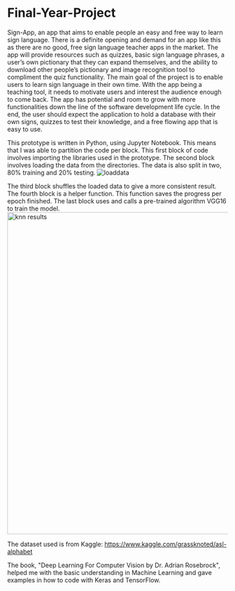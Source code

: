 # Final-Year-Project

  Sign-App, an app that aims to enable people an easy and free way to learn sign language. There is a definite opening and demand for an app like this as there are no good, free sign language teacher apps in the market. The app will provide resources such as quizzes, basic sign language phrases, a user’s own pictionary that they can expand themselves, and the ability to download other people’s pictionary and image recognition tool to compliment the quiz functionality. The main goal of the project is to enable users to learn sign language in their own time. With the app being a teaching tool, it needs to motivate users and interest the audience enough to come back. The app has potential and room to grow with more functionalities down the line of the software development life cycle. In the end, the user should expect the application to hold a database with their own signs, quizzes to test their knowledge, and a free flowing app that is easy to use.


This prototype is written in Python, using Jupyter Notebook. This means that I was able to partition the code per block.
This first block of code involves importing the libraries used in the prototype.
The second block involves loading the data from the directories. The data is also split in two, 80% training and 20% testing.
![loaddata](https://user-images.githubusercontent.com/23058507/49383781-75f07e00-f711-11e8-8e63-b0b5eda55fca.png)

The third block shuffles the loaded data to give a more consistent result.
The fourth block is a helper function. This function saves the progress per epoch finished.
The last block uses and calls a pre-trained algorithm VGG16 to train the model.
<img width="735" alt="knn results" src="https://user-images.githubusercontent.com/23058507/49383790-79840500-f711-11e8-995f-13ddc3598d16.PNG">

The dataset used is from Kaggle: https://www.kaggle.com/grassknoted/asl-alphabet

The book, "Deep Learning For Computer Vision by Dr. Adrian Rosebrock", helped me with the basic understanding in Machine Learning and gave examples in how to code with Keras and TensorFlow.




